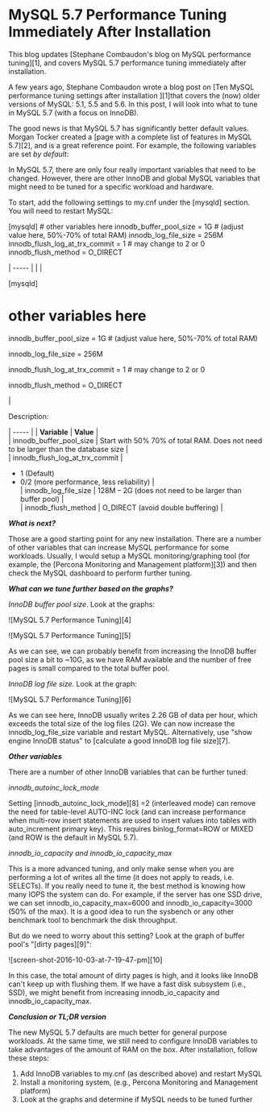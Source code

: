# MySQL 5.7 Performance Tuning Immediately After Installation

This blog updates [Stephane Combaudon's blog on MySQL performance tuning][1], and covers MySQL 5.7 performance tuning immediately after installation.

A few years ago, Stephane Combaudon wrote a blog post on [Ten MySQL performance tuning settings after installation ][1]that covers the (now) older versions of MySQL: 5.1, 5.5 and 5.6. In this post, I will look into what to tune in MySQL 5.7 (with a focus on InnoDB).

The good news is that MySQL 5.7 has significantly better default values. Morgan Tocker created a [page with a complete list of features in MySQL 5.7][2], and is a great reference point. For example, the following variables are set _by default_:

In MySQL 5.7, there are only four really important variables that need to be changed. However, there are other InnoDB and global MySQL variables that might need to be tuned for a specific workload and hardware.

To start, add the following settings to my.cnf under the [mysqld] section. You will need to restart MySQL:

[mysqld] # other variables here innodb_buffer_pool_size = 1G # (adjust value here, 50%-70% of total RAM) innodb_log_file_size = 256M innodb_flush_log_at_trx_commit = 1 # may change to 2 or 0 innodb_flush_method = O_DIRECT

| ----- |
|   | 

[mysqld]

# other variables here

innodb_buffer_pool_size = 1G # (adjust value here, 50%-70% of total RAM)

innodb_log_file_size = 256M

innodb_flush_log_at_trx_commit = 1 # may change to 2 or 0

innodb_flush_method = O_DIRECT

 | 

Description:

| ----- |
| **Variable** |  **Value** |  
| innodb_buffer_pool_size |  Start with 50% 70% of total RAM. Does not need to be larger than the database size |  
| innodb_flush_log_at_trx_commit | 

* 1   (Default)
* 0/2 (more performance, less reliability)
 |  
| innodb_log_file_size |  128M – 2G (does not need to be larger than buffer pool) |  
| innodb_flush_method |  O_DIRECT (avoid double buffering) | 

 

_**What is next?**_

Those are a good starting point for any new installation. There are a number of other variables that can increase MySQL performance for some workloads. Usually, I would setup a MySQL monitoring/graphing tool (for example, the [Percona Monitoring and Management platform][3]) and then check the MySQL dashboard to perform further tuning.

_**What can we tune further based on the graphs?**_

_InnoDB buffer pool size_. Look at the graphs:

![MySQL 5.7 Performance Tuning][4]

![MySQL 5.7 Performance Tuning][5]

As we can see, we can probably benefit from increasing the InnoDB buffer pool size a bit to ~10G, as we have RAM available and the number of free pages is small compared to the total buffer pool.

_InnoDB log file size._ Look at the graph:

![MySQL 5.7 Performance Tuning][6]

As we can see here, InnoDB usually writes 2.26 GB of data per hour, which exceeds the total size of the log files (2G). We can now increase the innodb_log_file_size variable and restart MySQL. Alternatively, use "show engine InnoDB status" to [calculate a good InnoDB log file size][7].

_**Other variables**_

There are a number of other InnoDB variables that can be further tuned:

_innodb_autoinc_lock_mode_

Setting [innodb_autoinc_lock_mode][8] =2 (interleaved mode) can remove the need for table-level AUTO-INC lock (and can increase performance when multi-row insert statements are used to insert values into tables with auto_increment primary key). This requires binlog_format=ROW  or MIXED  (and ROW is the default in MySQL 5.7).

_innodb_io_capacity _and_ innodb_io_capacity_max_

This is a more advanced tuning, and only make sense when you are performing a lot of writes all the time (it does not apply to reads, i.e. SELECTs). If you really need to tune it, the best method is knowing how many IOPS the system can do. For example, if the server has one SSD drive, we can set innodb_io_capacity_max=6000 and innodb_io_capacity=3000 (50% of the max). It is a good idea to run the sysbench or any other benchmark tool to benchmark the disk throughput.

But do we need to worry about this setting? Look at the graph of buffer pool's "[dirty pages][9]":

![screen-shot-2016-10-03-at-7-19-47-pm][10]

In this case, the total amount of dirty pages is high, and it looks like InnoDB can't keep up with flushing them. If we have a fast disk subsystem (i.e., SSD), we might benefit from increasing innodb_io_capacity and innodb_io_capacity_max.

_**Conclusion or TL;DR version**_

The new MySQL 5.7 defaults are much better for general purpose workloads. At the same time, we still need to configure InnoDB variables to take advantages of the amount of RAM on the box. After installation, follow these steps:

1. Add InnoDB variables to my.cnf (as described above) and restart MySQL
2. Install a monitoring system, (e.g., Percona Monitoring and Management platform)
3. Look at the graphs and determine if MySQL needs to be tuned further
